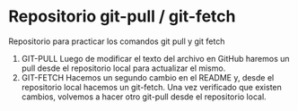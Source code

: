 # Repositorio git-pull / git-fetch
Repositorio para practicar los comandos git pull y git fetch
1. GIT-PULL
Luego de modificar el texto del archivo en GitHub
haremos un pull desde el repositorio local para
actualizar el mismo.
2. GIT-FETCH
Hacemos un segundo cambio en el README y, desde el repositorio local
hacemos un git-fetch. Una vez verificado que existen cambios, volvemos
a hacer otro git-pull desde el repositorio local.
